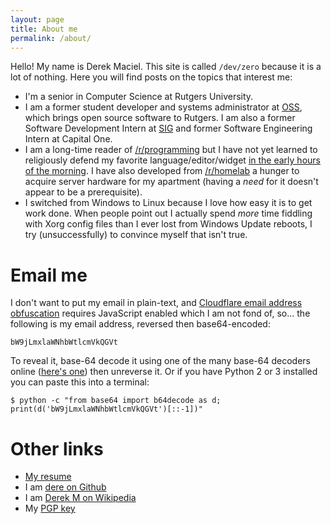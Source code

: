 ```yaml
---
layout: page
title: About me
permalink: /about/
---
```


Hello! My name is Derek Maciel. This site is called `/dev/zero` because it is a lot of nothing. Here you will find posts on the topics that interest me:

* I'm a senior in Computer Science at Rutgers University.
* I am a former student developer and systems administrator at [OSS](http://oss.rutgers.edu), which brings open source software to Rutgers. I am also a former Software Development Intern at [SIG](https://sig.com) and former Software Engineering Intern at Capital One.
* I am a long-time reader of [/r/programming](https://www.reddit.com/r/programming/) but I have not yet learned to religiously defend my favorite language/editor/widget [in the early hours of the morning](https://xkcd.com/386/). I have also developed from [/r/homelab](https://www.reddit.com/r/homelab) a hunger to acquire server hardware for my apartment (having a *need* for it doesn't appear to be a prerequisite).
* I switched from Windows to Linux because I love how easy it is to get work done. When people point out I actually spend *more* time fiddling with Xorg config files than I ever lost from Windows Update reboots, I try (unsuccessfully) to convince myself that isn't true.


# Email me
I don't want to put my email in plain-text, and [Cloudflare email address obfuscation](https://support.cloudflare.com/hc/en-us/articles/200170016-What-is-Email-Address-Obfuscation-) requires JavaScript enabled which I am not fond of, so... the following is my email address, reversed then base64-encoded:

```
bW9jLmxlaWNhbWtlcmVkQGVt
```

To reveal it, base-64 decode it using one of the many base-64 decoders online
([here's one](https://www.base64decode.org)) then unreverse it. Or if you have
Python 2 or 3 installed you can paste this into a terminal: 


```
$ python -c "from base64 import b64decode as d; print(d('bW9jLmxlaWNhbWtlcmVkQGVt')[::-1])"
```

# Other links

* [My resume](https://derekmaciel.com/derek-maciel-resume.pdf)
* I am [dere on Github](https://github.com/dere)
* I am [Derek M on Wikipedia](https://en.wikipedia.org/wiki/User:Derek_M)
* My [PGP key](https://pgp.mit.edu/pks/lookup?op=vindex&search=0x4BDB5C6A1B96DC8C)
